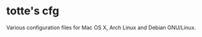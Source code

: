 totte's cfg
===========

Various configuration files for Mac OS X, Arch Linux and Debian GNU/Linux.
